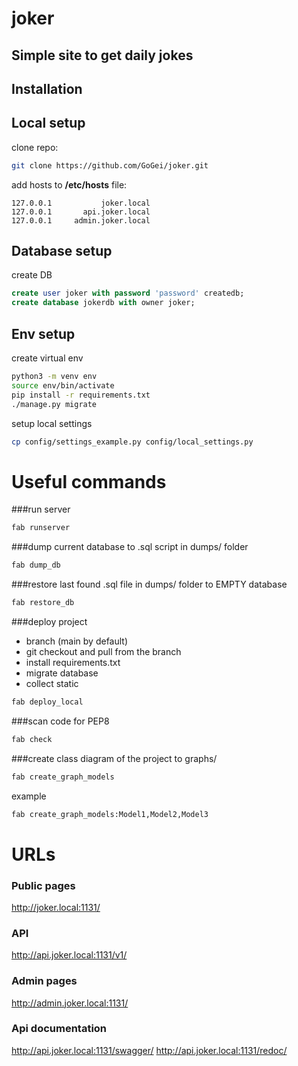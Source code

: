 # joker
## Simple site to get daily jokes

## Installation

## Local setup
clone repo: 
```bash
git clone https://github.com/GoGei/joker.git
```

add hosts to **/etc/hosts** file:
```
127.0.0.1           joker.local
127.0.0.1       api.joker.local
127.0.0.1     admin.joker.local
```

## Database setup
create DB
```sql
create user joker with password 'password' createdb;
create database jokerdb with owner joker;
```

## Env setup
create virtual env
```bash
python3 -m venv env
source env/bin/activate
pip install -r requirements.txt
./manage.py migrate
``` 

setup local settings
```bash
cp config/settings_example.py config/local_settings.py
```

# Useful commands
###run server
```bash
fab runserver
```

###dump current database to .sql script in dumps/ folder
```bash
fab dump_db
```

###restore last found .sql file in dumps/ folder to EMPTY database
```bash
fab restore_db
```

###deploy project
- branch (main by default)
- git checkout and pull from the branch
- install requirements.txt
- migrate database
- collect static
```bash
fab deploy_local
```

###scan code for PEP8
```bash
fab check
```

###create class diagram of the project to graphs/
```bash
fab create_graph_models
```
example
```bash
fab create_graph_models:Model1,Model2,Model3
```

# URLs
### Public pages
 http://joker.local:1131/
### API
 http://api.joker.local:1131/v1/
### Admin pages
 http://admin.joker.local:1131/
### Api documentation
http://api.joker.local:1131/swagger/
http://api.joker.local:1131/redoc/